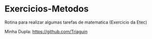 # Exercicios-Metodos
Rotina para realizar algumas tarefas de matematica (Exercicio da Etec)

Minha Dupla: https://github.com/Triaguin
